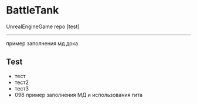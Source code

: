 # BattleTank
UnrealEngineGame repo [test]

---
пример заполнения мд дока
## Test
* тест
* тест2 
* тест3
* 098 пример заполнения МД и использования гита
